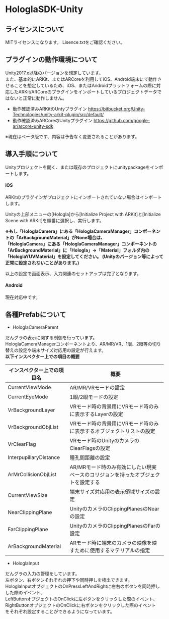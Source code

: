 # HologlaSDK-Unity

## ライセンスについて
MITライセンスになります。
Lisence.txtをご確認ください。

## プラグインの動作環境について
Unity2017.x以降のバージョンを想定しています。  
また、基本的にARKit、またはARCoreを利用してiOS、Android端末にて動作させることを想定しているため、iOS、またはAndroidプラットフォームの際に対応したARKit/ARCoreのプラグインをインポートしているプロジェクトデータではないと正常に動作しません。  
- 動作確認済みARKitのUntyプラグイン
https://bitbucket.org/Unity-Technologies/unity-arkit-plugin/src/default/
- 動作確認済みARCoreのUnityプラグイン
https://github.com/google-ar/arcore-unity-sdk

※現在はベータ版です、内容は予告なく変更されることがあります。

## 導入手順について
Unityプロジェクトを開く、または既存のプロジェクトにunitypackageをインポートします。

#### iOS
ARKitのプラグインがプロジェクトにインポートされていない場合はインポートします。

Unityの上部メニューの[Hologla]から[Initialize Project with ARKit]と[Initialize Scene with ARKit]を順番に選択し、実行します。

**※もし「HologlaCamera」にある「HologlaCameraManager」コンポーネントの「ArBackgroundMaterial」がNone場合は、  
「HologlaCamera」にある「HologlaCameraManager」コンポーネントの「ArBackgroundMaterial」に「Hologla」→「Material」フォルダ内の「HologlaYUVMaterial」を設定してください。
(Unityのバージョン等によって正常に設定されないことがあります。)**

以上の設定で画面表示、入力関連のセットアップは完了となります。

#### Android
現在対応中です。



## 各種Prefabについて
- HologlaCameraParent

だんグラの表示に関する制御を行っています。  
HologlaCameraManagerコンポーネントより、AR/MR/VR、1眼、2眼等の切り替えの設定や端末サイズ対応用の設定が行えます。  
**以下インスペクター上での項目の概要**

| インスペクター上での項目名 | 概要 |
|-----|-----|
| CurrentViewMode | AR/MR/VRモードの設定 |
| CurrentEyeMode | 1眼/2眼モードの設定 |
| VrBackgroundLayer | VRモード時の背景用にVRモード時のみに表示するLayerの設定 |
| VrBackgroundObjList | VRモード時の背景用にVRモード時のみに表示するオブジェクトリストの設定 |
| VrClearFlag | VRモード時のUnityのカメラのClearFlagsの設定 |
| InterpupillaryDistance | 瞳孔間距離の設定 |
| ArMrCollisionObjList | AR/MRモード時のみ有効にしたい現実ベースのコリジョンを持ったオブジェクトを設定する |
| CurrentViewSize | 端末サイズ対応用の表示領域サイズの設定|
| NearClippingPlane | UnityのカメラのClippingPlanesのNearの設定 |
| FarClippingPlane | UnityのカメラのClippingPlanesのFarの設定 |
| ArBackgroundMaterial | ARモード時に端末のカメラの映像を映すために使用するマテリアルの指定 |


- HologlaInput

だんグラの入力の管理をしています。  
左ボタン、右ボタンそれぞれの押下や同時押しを検出できます。  
HologlaInputオブジェクトのOnPressLeftAndRightに左右のボタンを同時押しした際のイベント、  
LeftButtonオブジェクトのOnClickに左ボタンをクリックした際のイベント、  
RightButtonオブジェクトのOnClickに右ボタンをクリックした際のイベント  
をそれぞれ設定することができるようになっています。
